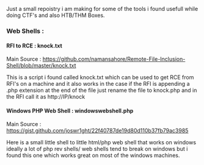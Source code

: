 Just a small repoistry i am making for some of the tools i found usefull while doing CTF's and also HTB/THM Boxes.

### Web Shells :

#### RFI to RCE : knock.txt
Main Source : https://github.com/namansahore/Remote-File-Inclusion-Shell/blob/master/knock.txt 

This is a script i found called knock.txt which can be used to get RCE from RFI's on a machine and it also works in the case if the RFI is appending a .php extension at the end of the file just rename the file to knock.php and in the RFI call it as http://IP/knock

#### Windows PHP Web Shell : windowswebshell.php

Main Source : https://gist.github.com/joswr1ght/22f40787de19d80d110b37fb79ac3985

Here is a small little shell to little html/php web shell that works on windows ideally a lot of php rev shells/ web shells tend to break on windows but i found this one which works great on most of the windows machines.
